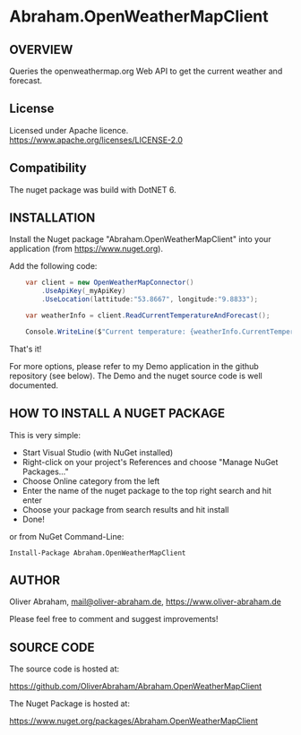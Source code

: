 # Abraham.OpenWeatherMapClient

## OVERVIEW

Queries the openweathermap.org Web API to get the current weather and forecast.


## License

Licensed under Apache licence.
https://www.apache.org/licenses/LICENSE-2.0


## Compatibility

The nuget package was build with DotNET 6.



## INSTALLATION

Install the Nuget package "Abraham.OpenWeatherMapClient" into your application (from https://www.nuget.org).

Add the following code:
```C#
    var client = new OpenWeatherMapConnector()
        .UseApiKey(_myApiKey)
        .UseLocation(lattitude:"53.8667", longitude:"9.8833");

    var weatherInfo = client.ReadCurrentTemperatureAndForecast();

    Console.WriteLine($"Current temperature: {weatherInfo.CurrentTemperature} {weatherInfo.Unit}");
```


That's it!

For more options, please refer to my Demo application in the github repository (see below).
The Demo and the nuget source code is well documented.



## HOW TO INSTALL A NUGET PACKAGE
This is very simple:
- Start Visual Studio (with NuGet installed) 
- Right-click on your project's References and choose "Manage NuGet Packages..."
- Choose Online category from the left
- Enter the name of the nuget package to the top right search and hit enter
- Choose your package from search results and hit install
- Done!


or from NuGet Command-Line:

    Install-Package Abraham.OpenWeatherMapClient





## AUTHOR

Oliver Abraham, mail@oliver-abraham.de, https://www.oliver-abraham.de

Please feel free to comment and suggest improvements!



## SOURCE CODE

The source code is hosted at:

https://github.com/OliverAbraham/Abraham.OpenWeatherMapClient

The Nuget Package is hosted at: 

https://www.nuget.org/packages/Abraham.OpenWeatherMapClient
